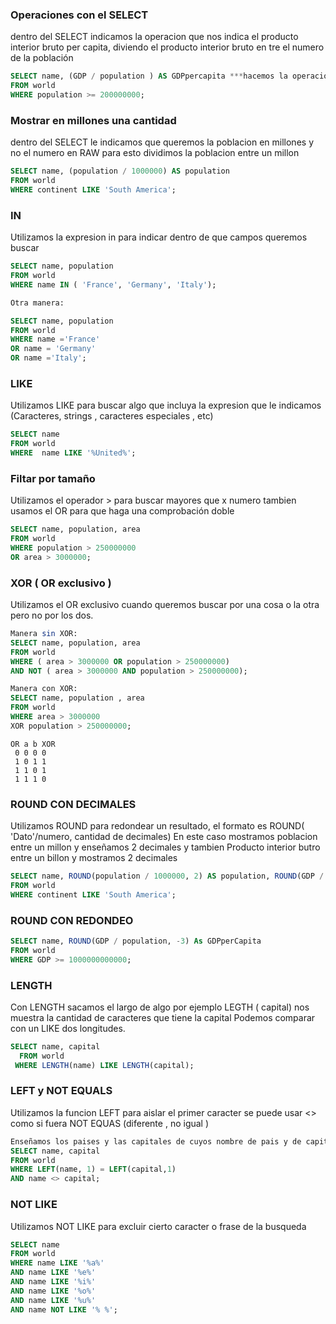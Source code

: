
### Operaciones con el SELECT
dentro del SELECT indicamos la operacion que nos indica el producto interior bruto per capita, diviendo el producto interior bruto en tre el numero de la población
```SQL
SELECT name, (GDP / population ) AS GDPpercapita ***hacemos la operacion dentro del SELECT)***
FROM world
WHERE population >= 200000000;
```
### Mostrar en millones una cantidad
dentro del SELECT le indicamos que queremos la poblacion en millones y no el numero en RAW para esto dividimos la poblacion entre un millon

```SQL
SELECT name, (population / 1000000) AS population
FROM world
WHERE continent LIKE 'South America';
```
### IN
Utilizamos la expresion in para indicar dentro de que campos queremos buscar 

```SQL
SELECT name, population
FROM world
WHERE name IN ( 'France', 'Germany', 'Italy');

Otra manera:

SELECT name, population
FROM world
WHERE name ='France'
OR name = 'Germany'
OR name ='Italy';

```
### LIKE
Utilizamos LIKE para buscar algo que incluya la expresion que le indicamos (Caracteres, strings , caracteres especiales , etc)

```SQL
SELECT name
FROM world
WHERE  name LIKE '%United%';
```
### Filtar por tamaño
Utilizamos el operador > para buscar mayores que x numero tambien usamos el OR para que haga una comprobación doble 

```SQL
SELECT name, population, area
FROM world
WHERE population > 250000000
OR area > 3000000;

```
### XOR ( OR exclusivo )
Utilizamos el OR exclusivo cuando queremos buscar por una cosa o la otra pero no por los dos.

```SQL
Manera sin XOR:
SELECT name, population, area
FROM world
WHERE ( area > 3000000 OR population > 250000000)
AND NOT ( area > 3000000 AND population > 250000000);

Manera con XOR:
SELECT name, population , area
FROM world
WHERE area > 3000000
XOR population > 250000000;

```
```
OR a b XOR
 0 0 0 0
 1 0 1 1
 1 1 0 1
 1 1 1 0
 ```

### ROUND CON DECIMALES 
Utilizamos ROUND para redondear un resultado, el formato es ROUND( 'Dato'/numero, cantidad de decimales)
En este caso mostramos poblacion entre un millon y enseñamos 2 decimales y tambien Producto interior butro entre un billon y mostramos 2 decimales

```SQL
SELECT name, ROUND(population / 1000000, 2) AS population, ROUND(GDP / 1000000000, 2) AS GDP
FROM world
WHERE continent LIKE 'South America';

```
### ROUND CON REDONDEO

```SQL
SELECT name, ROUND(GDP / population, -3) As GDPperCapita
FROM world
WHERE GDP >= 1000000000000;

```

### LENGTH 
Con LENGTH sacamos el largo de algo por ejemplo LEGTH ( capital) nos muestra la cantidad de caracteres que tiene la capital
Podemos comparar con un LIKE dos longitudes.

```SQL
SELECT name, capital
  FROM world
 WHERE LENGTH(name) LIKE LENGTH(capital); 

```
### LEFT y NOT EQUALS
Utilizamos la funcion LEFT para aislar el primer caracter
se puede usar <> como si fuera NOT EQUAS (diferente , no igual )

```SQL
Enseñamos los paises y las capitales de cuyos nombre de pais y de capital son diferentes pero la primera letra coinciden
SELECT name, capital
FROM world
WHERE LEFT(name, 1) = LEFT(capital,1)
AND name <> capital;

```
### NOT LIKE
Utilizamos NOT LIKE para excluir cierto caracter o frase de la busqueda

```SQL
SELECT name
FROM world
WHERE name LIKE '%a%'
AND name LIKE '%e%'
AND name LIKE '%i%'
AND name LIKE '%o%'
AND name LIKE '%u%'
AND name NOT LIKE '% %';

```
